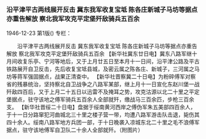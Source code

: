 ### 沿平津平古两线展开反击  冀东我军收复宝坻  陈各庄新城子马坊等据点亦重告解放  察北我军攻克平定堡歼敌骑兵五百余

1946-12-23
第1版()
专栏：

　　沿平津平古两线展开反击
    冀东我军收复宝坻
    陈各庄新城子马坊等据点亦重告解放
    察北我军攻克平定堡歼敌骑兵五百余
    【新华社冀东廿日电】冀东八路军继十月间收复乐亭、宁河等地后，又于上月廿五日至本月十一日间，沿平津公路及平古铁路展开自卫反击，先后收复宝坻县城，及密云属之陈各庄、新城子，三河属之马坊等蒋军强固据点，战果正清查中。
    【新华社晋察冀二十日电】为粉碎傅军对察省的残暴统治，坚持察北自卫战争之八路军某部，继上月十一日宣化东赵川堡一战歼敌四百后，又于上月二十五日以迅雷不及掩耳之势，攻克沽源以北二十里之平定堡据点，驻守该地之傅军骑兵五百余人全部就歼，缴战马三百余匹，步枪三百余支。
    【新华社晋绥二十日电】盘据于绥南黄河西岸之傅伪军朱五美部四百余人，于十一日分路窜犯河曲城北三十里之楼子营一带，均遭八路军游击队击退，毙伤其四十余人。绥南八路军地方兵团一部，于十日晚袭入凉城东北二十里之毛不浪傅军据点，驻守该地傅军自卫队二十余人全部就歼。（附图片）
